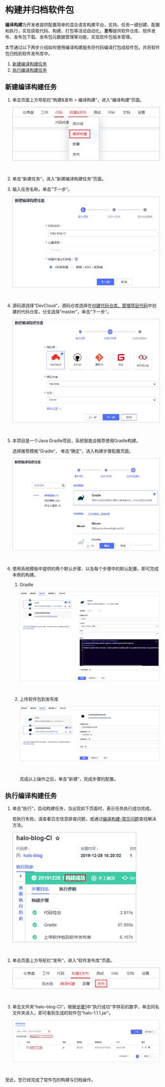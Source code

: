 # **构建并归档软件包**<a name="devcloud_qs_0205"></a>

**编译构建**为开发者提供配置简单的混合语言构建平台，支持。任务一键创建、配置和执行，实现获取代码、构建、打包等活动自动化。**发布**提供软件仓库、软件发布、发布包下载、发布包元数据管理等功能，实现软件包版本管理。

本节通过以下两步介绍如何使用编译构建服务将代码编译打包成软件包，并将软件包归档到软件发布库中。

1.  [新建编译构建任务](#section097945133519)
2.  [执行编译构建任务](#section6914025125118)

## **新建编译构建任务**<a name="section097945133519"></a>

1.  单击页面上方导航栏“构建&发布  \>  编译构建“，进入“编译构建“页面。

    ![](figures/选择目录-编译构建.png)

      

2.  单击“新建任务“，进入“新建编译构建任务“页面。
3.  输入任务名称，单击“下一步“。

    ![](figures/Java-构建基本信息.png)

      

4.  源码源选择“DevCloud“，源码仓库选择在[创建代码仓库、管理项目代码](基于Java的Web应用开发-创建代码仓库-管理项目代码.md)中创建的代码仓库，分支选择“master“，单击“下一步“。

    ![](figures/Java-选择构建代码源.png)

      

5.  本项目是一个Java Gradle项目，系统智能会推荐使用Gradle构建。

    选择推荐模板“Gradle“，  单击“确定“，进入构建步骤配置页面。

    ![](figures/Java-选择构建模板.png)

      

6.  使用系统模板中提供的两个默认步骤、以及每个步骤中的默认配置，即可完成本例的构建。
    1.  Gradle

        ![](figures/Java-构建步骤Gradle.png)

          

    2.  上传软件包到发布库

        ![](figures/Java-构建任务-上传软件包到软件发布库.png)

          

        完成以上操作之后，单击“新建“，完成步骤的配置。



## **执行编译构建任务**<a name="section6914025125118"></a>

1.  <a name="li2374202833310"></a>单击“执行“，启动构建任务，当出现如下页面时，表示任务执行成功完成。

    若执行失败，请查看日志信息排查问题，或通过[编译构建-常见问题](https://support.huaweicloud.com/codeci_faq/index.html)查找解决方法。

    ![](figures/Java-构建成功.png)

      

2.  单击页面上方导航栏“发布“，进入“软件发布库“页面。

    ![](figures/选择目录-发布.png)

      

3.  单击文件夹“halo-blog-CI“，根据[步骤1](#li2374202833310)中“执行成功“字样前的数字，单击同名文件夹进入，即可看到生成的软件包“halo-1.1.1.jar“。

    ![](figures/Java-软件包.png)

      


至此，您已经完成了软件包的构建与归档操作。

  

